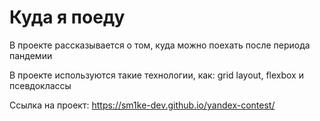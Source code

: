# Куда я поеду

В проекте рассказывается о том, куда можно поехать после периода пандемии

В проекте используются такие технологии, как: grid layout, flexbox и псевдоклассы

Ссылка на проект: https://sm1ke-dev.github.io/yandex-contest/
